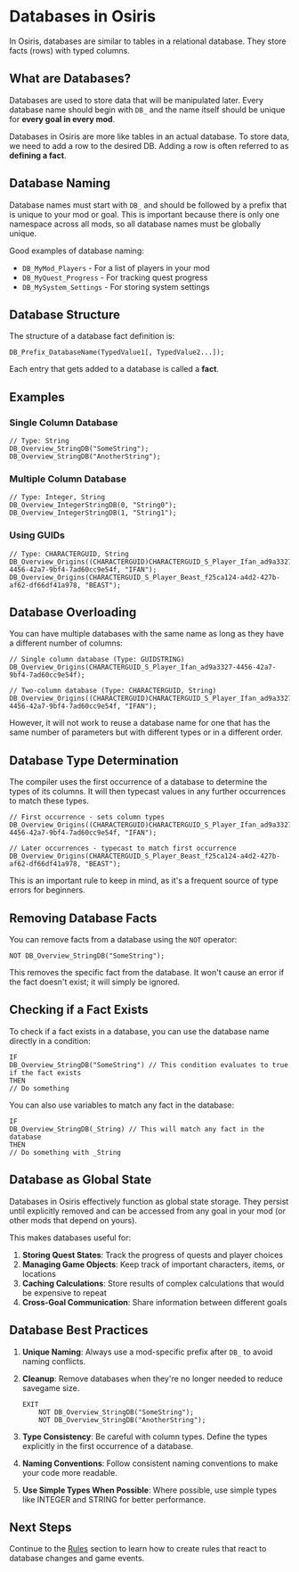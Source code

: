 # Databases in Osiris

In Osiris, databases are similar to tables in a relational database. They store facts (rows) with typed columns.

## What are Databases?

Databases are used to store data that will be manipulated later. Every database name should begin with `DB_` and the name itself should be unique for **every goal in every mod**.

Databases in Osiris are more like tables in an actual database. To store data, we need to add a row to the desired DB. Adding a row is often referred to as **defining a fact**.

## Database Naming

Database names must start with `DB_` and should be followed by a prefix that is unique to your mod or goal. This is important because there is only one namespace across all mods, so all database names must be globally unique.

Good examples of database naming:
- `DB_MyMod_Players` - For a list of players in your mod
- `DB_MyQuest_Progress` - For tracking quest progress
- `DB_MySystem_Settings` - For storing system settings

## Database Structure

The structure of a database fact definition is:

```
DB_Prefix_DatabaseName(TypedValue1[, TypedValue2...]);
```

Each entry that gets added to a database is called a **fact**.

## Examples

### Single Column Database

```
// Type: String
DB_Overview_StringDB("SomeString");
DB_Overview_StringDB("AnotherString");
```

### Multiple Column Database

```
// Type: Integer, String
DB_Overview_IntegerStringDB(0, "String0");
DB_Overview_IntegerStringDB(1, "String1");
```

### Using GUIDs

```
// Type: CHARACTERGUID, String
DB_Overview_Origins((CHARACTERGUID)CHARACTERGUID_S_Player_Ifan_ad9a3327-4456-42a7-9bf4-7ad60cc9e54f, "IFAN");
DB_Overview_Origins(CHARACTERGUID_S_Player_Beast_f25ca124-a4d2-427b-af62-df66df41a978, "BEAST");
```

## Database Overloading

You can have multiple databases with the same name as long as they have a different number of columns:

```
// Single column database (Type: GUIDSTRING)
DB_Overview_Origins(CHARACTERGUID_S_Player_Ifan_ad9a3327-4456-42a7-9bf4-7ad60cc9e54f);

// Two-column database (Type: CHARACTERGUID, String)
DB_Overview_Origins((CHARACTERGUID)CHARACTERGUID_S_Player_Ifan_ad9a3327-4456-42a7-9bf4-7ad60cc9e54f, "IFAN");
```

However, it will not work to reuse a database name for one that has the same number of parameters but with different types or in a different order.

## Database Type Determination

The compiler uses the first occurrence of a database to determine the types of its columns. It will then typecast values in any further occurrences to match these types.

```
// First occurrence - sets column types
DB_Overview_Origins((CHARACTERGUID)CHARACTERGUID_S_Player_Ifan_ad9a3327-4456-42a7-9bf4-7ad60cc9e54f, "IFAN");

// Later occurrences - typecast to match first occurrence
DB_Overview_Origins(CHARACTERGUID_S_Player_Beast_f25ca124-a4d2-427b-af62-df66df41a978, "BEAST");
```

This is an important rule to keep in mind, as it's a frequent source of type errors for beginners.

## Removing Database Facts

You can remove facts from a database using the `NOT` operator:

```
NOT DB_Overview_StringDB("SomeString");
```

This removes the specific fact from the database. It won't cause an error if the fact doesn't exist; it will simply be ignored.

## Checking if a Fact Exists

To check if a fact exists in a database, you can use the database name directly in a condition:

```
IF
DB_Overview_StringDB("SomeString") // This condition evaluates to true if the fact exists
THEN
// Do something
```

You can also use variables to match any fact in the database:

```
IF
DB_Overview_StringDB(_String) // This will match any fact in the database
THEN
// Do something with _String
```

## Database as Global State

Databases in Osiris effectively function as global state storage. They persist until explicitly removed and can be accessed from any goal in your mod (or other mods that depend on yours).

This makes databases useful for:

1. **Storing Quest States**: Track the progress of quests and player choices
2. **Managing Game Objects**: Keep track of important characters, items, or locations
3. **Caching Calculations**: Store results of complex calculations that would be expensive to repeat
4. **Cross-Goal Communication**: Share information between different goals

## Database Best Practices

1. **Unique Naming**: Always use a mod-specific prefix after `DB_` to avoid naming conflicts.

2. **Cleanup**: Remove databases when they're no longer needed to reduce savegame size.

   ```
   EXIT
       NOT DB_Overview_StringDB("SomeString");
       NOT DB_Overview_StringDB("AnotherString");
   ```

3. **Type Consistency**: Be careful with column types. Define the types explicitly in the first occurrence of a database.

4. **Naming Conventions**: Follow consistent naming conventions to make your code more readable.

5. **Use Simple Types When Possible**: Where possible, use simple types like INTEGER and STRING for better performance.

## Next Steps

Continue to the [Rules](Rules.md) section to learn how to create rules that react to database changes and game events.
